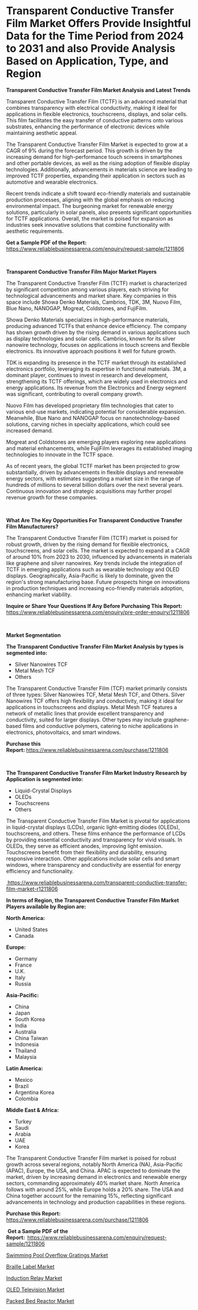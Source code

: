 <p><h1>Transparent Conductive Transfer Film Market Offers Provide Insightful Data for the Time Period from 2024 to 2031 and also Provide Analysis Based on Application, Type, and Region</h1></p><p><strong>Transparent Conductive Transfer Film Market Analysis and Latest Trends</strong></p>
<p><p>Transparent Conductive Transfer Film (TCTF) is an advanced material that combines transparency with electrical conductivity, making it ideal for applications in flexible electronics, touchscreens, displays, and solar cells. This film facilitates the easy transfer of conductive patterns onto various substrates, enhancing the performance of electronic devices while maintaining aesthetic appeal.</p><p>The Transparent Conductive Transfer Film Market is expected to grow at a CAGR of 9% during the forecast period. This growth is driven by the increasing demand for high-performance touch screens in smartphones and other portable devices, as well as the rising adoption of flexible display technologies. Additionally, advancements in materials science are leading to improved TCTF properties, expanding their application in sectors such as automotive and wearable electronics. </p><p>Recent trends indicate a shift toward eco-friendly materials and sustainable production processes, aligning with the global emphasis on reducing environmental impact. The burgeoning market for renewable energy solutions, particularly in solar panels, also presents significant opportunities for TCTF applications. Overall, the market is poised for expansion as industries seek innovative solutions that combine functionality with aesthetic requirements.</p></p>
<p><strong>Get a Sample PDF of the Report:&nbsp;</strong> <a href="https://www.reliablebusinessarena.com/enquiry/request-sample/1211806?utm_campaign=1285&utm_medium=2&utm_source=Github&utm_content=ia&utm_term=05102024&utm_id=transparent-conductive-transfer-film">https://www.reliablebusinessarena.com/enquiry/request-sample/1211806</a></p>
<p>&nbsp;</p>
<p><strong>Transparent Conductive Transfer Film Major Market Players</strong></p>
<p><p>The Transparent Conductive Transfer Film (TCTF) market is characterized by significant competition among various players, each striving for technological advancements and market share. Key companies in this space include Showa Denko Materials, Cambrios, TDK, 3M, Nuovo Film, Blue Nano, NANOGAP, Mogreat, Coldstones, and FujiFilm.</p><p>Showa Denko Materials specializes in high-performance materials, producing advanced TCTFs that enhance device efficiency. The company has shown growth driven by the rising demand in various applications such as display technologies and solar cells. Cambrios, known for its silver nanowire technology, focuses on applications in touch screens and flexible electronics. Its innovative approach positions it well for future growth.</p><p>TDK is expanding its presence in the TCTF market through its established electronics portfolio, leveraging its expertise in functional materials. 3M, a dominant player, continues to invest in research and development, strengthening its TCTF offerings, which are widely used in electronics and energy applications. Its revenue from the Electronics and Energy segment was significant, contributing to overall company growth.</p><p>Nuovo Film has developed proprietary film technologies that cater to various end-use markets, indicating potential for considerable expansion. Meanwhile, Blue Nano and NANOGAP focus on nanotechnology-based solutions, carving niches in specialty applications, which could see increased demand.</p><p>Mogreat and Coldstones are emerging players exploring new applications and material enhancements, while FujiFilm leverages its established imaging technologies to innovate in the TCTF space.</p><p>As of recent years, the global TCTF market has been projected to grow substantially, driven by advancements in flexible displays and renewable energy sectors, with estimates suggesting a market size in the range of hundreds of millions to several billion dollars over the next several years. Continuous innovation and strategic acquisitions may further propel revenue growth for these companies.</p></p>
<p>&nbsp;</p>
<p><strong>What Are The Key Opportunities For Transparent Conductive Transfer Film Manufacturers?</strong></p>
<p><p>The Transparent Conductive Transfer Film (TCTF) market is poised for robust growth, driven by the rising demand for flexible electronics, touchscreens, and solar cells. The market is expected to expand at a CAGR of around 10% from 2023 to 2030, influenced by advancements in materials like graphene and silver nanowires. Key trends include the integration of TCTF in emerging applications such as wearable technology and OLED displays. Geographically, Asia-Pacific is likely to dominate, given the region's strong manufacturing base. Future prospects hinge on innovations in production techniques and increasing eco-friendly materials adoption, enhancing market viability.</p></p>
<p><strong>Inquire or Share Your Questions If Any Before Purchasing This Report:</strong> <a href="https://www.reliablebusinessarena.com/enquiry/pre-order-enquiry/1211806?utm_campaign=1285&utm_medium=2&utm_source=Github&utm_content=ia&utm_term=05102024&utm_id=transparent-conductive-transfer-film">https://www.reliablebusinessarena.com/enquiry/pre-order-enquiry/1211806</a></p>
<p>&nbsp;</p>
<p><strong>Market Segmentation</strong></p>
<p><strong>The Transparent Conductive Transfer Film Market Analysis by types is segmented into:</strong></p>
<p><ul><li>Silver Nanowires TCF</li><li>Metal Mesh TCF</li><li>Others</li></ul></p>
<p><p>The Transparent Conductive Transfer Film (TCF) market primarily consists of three types: Silver Nanowires TCF, Metal Mesh TCF, and Others. Silver Nanowires TCF offers high flexibility and conductivity, making it ideal for applications in touchscreens and displays. Metal Mesh TCF features a network of metallic lines that provide excellent transparency and conductivity, suited for larger displays. Other types may include graphene-based films and conductive polymers, catering to niche applications in electronics, photovoltaics, and smart windows.</p></p>
<p><strong>Purchase this Report:&nbsp;</strong><a href="https://www.reliablebusinessarena.com/purchase/1211806?utm_campaign=1285&utm_medium=2&utm_source=Github&utm_content=ia&utm_term=05102024&utm_id=transparent-conductive-transfer-film">https://www.reliablebusinessarena.com/purchase/1211806</a></p>
<p>&nbsp;</p>
<p><strong>The Transparent Conductive Transfer Film Market Industry Research by Application is segmented into:</strong></p>
<p><ul><li>Liquid-Crystal Displays</li><li>OLEDs</li><li>Touchscreens</li><li>Others</li></ul></p>
<p><p>The Transparent Conductive Transfer Film Market is pivotal for applications in liquid-crystal displays (LCDs), organic light-emitting diodes (OLEDs), touchscreens, and others. These films enhance the performance of LCDs by providing essential conductivity and transparency for vivid visuals. In OLEDs, they serve as efficient anodes, improving light emission. Touchscreens benefit from their flexibility and durability, ensuring responsive interaction. Other applications include solar cells and smart windows, where transparency and conductivity are essential for energy efficiency and functionality.</p></p>
<p><a href="https://www.reliablebusinessarena.com/transparent-conductive-transfer-film-market-r1211806?utm_campaign=1285&utm_medium=2&utm_source=Github&utm_content=ia&utm_term=05102024&utm_id=transparent-conductive-transfer-film">&nbsp;https://www.reliablebusinessarena.com/transparent-conductive-transfer-film-market-r1211806</a></p>
<p><strong>In terms of Region, the Transparent Conductive Transfer Film Market Players available by Region are:</strong></p>
<p>
    <p> <strong> North America: </strong>
        <ul>
            <li>United States</li>
            <li>Canada</li>
        </ul>
        </p> 
    <p> <strong> Europe: </strong>
        <ul>
            <li>Germany</li>
            <li>France</li>
            <li>U.K.</li>
            <li>Italy</li>
            <li>Russia</li>
        </ul>
        </p> 
    <p> <strong> Asia-Pacific: </strong>
        <ul>
            <li>China</li>
            <li>Japan</li>
            <li>South Korea</li>
            <li>India</li>
            <li>Australia</li>
            <li>China Taiwan</li>
            <li>Indonesia</li>
            <li>Thailand</li>
            <li>Malaysia</li>
        </ul>
        </p> 
    <p> <strong> Latin America: </strong>
        <ul>
            <li>Mexico</li>
            <li>Brazil</li>
            <li>Argentina Korea</li>
            <li>Colombia</li>
        </ul>
        </p> 
    <p> <strong> Middle East & Africa: </strong>
        <ul>
            <li>Turkey</li>
            <li>Saudi</li>
            <li>Arabia</li>
            <li>UAE</li>
            <li>Korea</li>
        </ul>
    </p>
    </p>
<p><p>The Transparent Conductive Transfer Film market is poised for robust growth across several regions, notably North America (NA), Asia-Pacific (APAC), Europe, the USA, and China. APAC is expected to dominate the market, driven by increasing demand in electronics and renewable energy sectors, commanding approximately 40% market share. North America follows with around 25%, while Europe holds a 20% share. The USA and China together account for the remaining 15%, reflecting significant advancements in technology and production capabilities in these regions.</p></p>
<p><strong>Purchase this Report: </strong><a href="https://www.reliablebusinessarena.com/purchase/1211806?utm_campaign=1285&utm_medium=2&utm_source=Github&utm_content=ia&utm_term=05102024&utm_id=transparent-conductive-transfer-film">https://www.reliablebusinessarena.com/purchase/1211806</a></p>
<p>&nbsp;<strong>Get a Sample PDF of the Report:&nbsp;&nbsp;</strong><a href="https://www.reliablebusinessarena.com/enquiry/request-sample/1211806?utm_campaign=1285&utm_medium=2&utm_source=Github&utm_content=ia&utm_term=05102024&utm_id=transparent-conductive-transfer-film">https://www.reliablebusinessarena.com/enquiry/request-sample/1211806</a></p>
<p><strong></strong></p>
<p><p><a href="https://www.linkedin.com/pulse/swimming-pool-overflow-gratings-industry-sector-new-technologies-qpagc?utm_campaign=1285&utm_medium=2&utm_source=Github&utm_content=ia&utm_term=05102024&utm_id=transparent-conductive-transfer-film">Swimming Pool Overflow Gratings Market</a></p><p><a href="https://www.linkedin.com/pulse/braille-label-market-size-segmentation-trends-growth-analysis-uzffc?utm_campaign=1285&utm_medium=2&utm_source=Github&utm_content=ia&utm_term=05102024&utm_id=transparent-conductive-transfer-film">Braille Label Market</a></p><p><a href="https://issuu.com/reportprime-2/docs/induction-relay-market-size-2030.pp_fc427993513dd0?utm_campaign=1285&utm_medium=2&utm_source=Github&utm_content=ia&utm_term=05102024&utm_id=transparent-conductive-transfer-film">Induction Relay Market</a></p><p><a href="https://www.linkedin.com/pulse/oled-television-spectrum-usage-patterns-sector-evolution-2024-2031-bqduc?utm_campaign=1285&utm_medium=2&utm_source=Github&utm_content=ia&utm_term=05102024&utm_id=transparent-conductive-transfer-film">OLED Television Market</a></p><p><a href="https://www.linkedin.com/pulse/disruption-innovation-packed-bed-reactor-industry-market-eroje?utm_campaign=1285&utm_medium=2&utm_source=Github&utm_content=ia&utm_term=05102024&utm_id=transparent-conductive-transfer-film">Packed Bed Reactor Market</a></p></p>